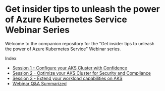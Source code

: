 # Get insider tips to unleash the power of Azure Kubernetes Service Webinar Series

Welcome to the companion repository for the "Get insider tips to unleash the power of Azure Kubernetes Service" Webinar series. 

Index
- [Session 1 - Configure your AKS Cluster with Confidence](2021-04-14-configure-your-aks-cluster-with-confidence)
- [Session 2 - Optimize your AKS Cluster for Security and Compliance](2021-04-21-optimize-your-aks-cluster-for-security-and-compliance)
- [Session 3 - Extend your workload capabilities on AKS](2021-04-28-extend-your-workload-capabilities-on-aks)
- [Webinar Q&A Summarized](Q&A.md)
